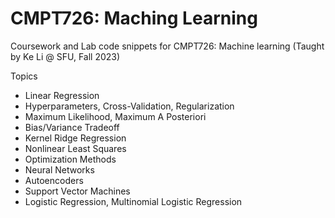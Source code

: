 # CMPT726: Maching Learning
Coursework and Lab code snippets for CMPT726: Machine learning (Taught by Ke Li @ SFU, Fall 2023)

Topics
- Linear Regression
- Hyperparameters, Cross-Validation, Regularization
- Maximum Likelihood, Maximum A Posteriori
- Bias/Variance Tradeoff
- Kernel Ridge Regression
- Nonlinear Least Squares
- Optimization Methods
- Neural Networks
- Autoencoders
- Support Vector Machines
- Logistic Regression, Multinomial Logistic Regression
